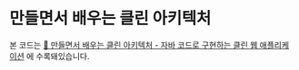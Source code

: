 # 만들면서 배우는 클린 아키텍처

본 코드는 [📖 만들면서 배우는 클린 아키텍처 - 자바 코드로 구현하는 클린 웹 애플리케이션](http://www.kyobobook.co.kr/product/detailViewKor.laf?mallGb=KOR&ejkGb=KOR&barcode=9791158392758) 에 수록돼있습니다.